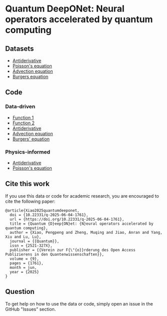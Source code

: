 # Quantum DeepONet: Neural operators accelerated by quantum computing

## Datasets

- [Antiderivative](data/ode_generation.py)
- [Poisson's equation](data/poisson_generation.py)
- [Advection equation](data/advection_generation.py)
- [Burgers equation](data/burgers_generation.py)

## Code

### Data-driven
- [Function 1](src/data_driven/simple_function)
- [Function 2](src/data_driven/complex_function)
- [Antiderivative](src/data_driven/antiderivative)
- [Advection equation](src/data_driven/advection)
- [Burgers' equation](src/data_driven/burgers)

### Physics-informed
- [Antiderivative](src/physics_informed/antiderivative/)
- [Poisson's equation](src/physics_informed/poisson/)

## Cite this work

If you use this data or code for academic research, you are encouraged to cite the following paper:

```
@article{Xiao2025quantumdeeponet,
  doi = {10.22331/q-2025-06-04-1761},
  url = {https://doi.org/10.22331/q-2025-06-04-1761},
  title = {Quantum {D}eep{ON}et: {N}eural operators accelerated by quantum computing},
  author = {Xiao, Pengpeng and Zheng, Muqing and Jiao, Anran and Yang, Xiu and Lu, Lu},
  journal = {{Quantum}},
  issn = {2521-327X},
  publisher = {{Verein zur F{\"{o}}rderung des Open Access Publizierens in den Quantenwissenschaften}},
  volume = {9},
  pages = {1761},
  month = jun,
  year = {2025}
}
```

## Question

To get help on how to use the data or code, simply open an issue in the GitHub "Issues" section.
